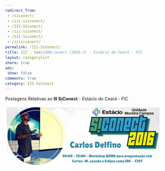 ```yaml
---
redirect_from:
 - /siconect/
 - /iii-sisconect/
 - /III-SIconect/
 - /iii-siconect/
 - /III-Siconect/
 - /iiisiconect/
permalink: /III-SiConect/
title: III - S&#x1d09;conect (2016-2) - Estácio do Ceará - FIC
layout: categorylist
share: true
ads:
 show: false
comments: true
category: III-SiConect
---
```


Postagens Relativas ao **III S&#x1d09;Conect** - Estácio do Ceará - FIC

<!--more-->

![](/images/workshop/estaciodoceara/siconect/2016-2/banner-estacio-siconect-2016-2-carlosdelfino.jpg)
        
